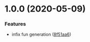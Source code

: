 # 1.0.0 (2020-05-09)


### Features

* infix fun generation ([8f51aa6](https://github.com/driver733/infix-functions-generator/commit/8f51aa6a05e8e9c8f3af15e50d75cc9cd3fc0aec))
